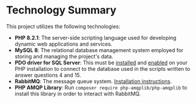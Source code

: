# Technology Summary

This project utilizes the following technologies:

- **PHP 8.2.1**: The server-side scripting language used for developing dynamic web applications and services.
- **MySQL 8**: The relational database management system employed for storing and managing the project's data.
- **PDO driver for SQL Server**: This must be [installed](https://learn.microsoft.com/en-us/sql/connect/php/installation-tutorial-linux-mac?view=sql-server-ver16#testing-your-installation) and [enabled](https://learn.microsoft.com/en-us/sql/connect/php/loading-the-php-sql-driver?view=sql-server-ver16) on your PHP installation to connect to the database used in the scripts written to answer questions 4 and 15.
- **RabbitMQ**: The message queue system. [Installation instructions](https://gcore.com/learning/how-to-install-rabbitmq-ubuntu/).
- **PHP AMQP Library**: Run `composer require php-amqplib/php-amqplib` to install this library in order to interact with RabbitMQ.
